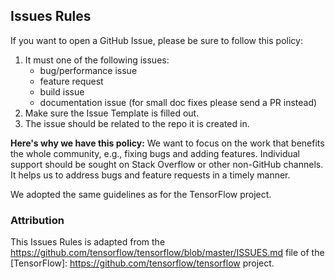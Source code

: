 ## Issues Rules

If you want to open a GitHub Issue, please be sure to follow this policy:

1. It must one of the following issues:
    - bug/performance issue 
    - feature request 
    - build issue 
    - documentation issue (for small doc fixes please send a PR instead)
2. Make sure the Issue Template is filled out.
3. The issue should be related to the repo it is created in.

**Here's why we have this policy:** We want to focus on the work that benefits the whole community, e.g., fixing bugs and adding features. Individual support should be sought on Stack Overflow or other non-GitHub channels. It helps us to address bugs and feature requests in a timely manner.

We adopted the same guidelines as for the TensorFlow project.

### Attribution

This Issues Rules is adapted from the https://github.com/tensorflow/tensorflow/blob/master/ISSUES.md file of the [TensorFlow]: https://github.com/tensorflow/tensorflow project.

